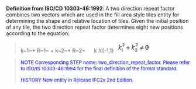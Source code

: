 ﻿**Definition from ISO/CD 10303-46:1992**: A two direction repeat factor combines two vectors which are used in the fill area style tiles entity for determining the shape and relative location of tiles. Given the initial position of any tile, the two direction repeat factor determines eight new positions according to the equation:

> k~1~\* R~1~ + k~2~\* R~2~ &nbsp;&nbsp;&nbsp;&nbsp;&nbsp;k <span style="font-family:Symath">X</span>{-1,1}&nbsp;![formula](../../../../../../figures/ifcfillareastyletilesymbolwithstyle_fig1.gif)
>

> <font color="#0000FF" size="-1"> NOTE Corresponding STEP name:
		  two_direction_repeat_factor. Please refer to ISO/IS 10303-46:1994 for the final
		  definition of the formal standard. </font>
> 
> <font size="-1"><font color="#0000FF">HISTORY New entity in Release
		  IFC2x 2nd Edition.</font> </font>
>
